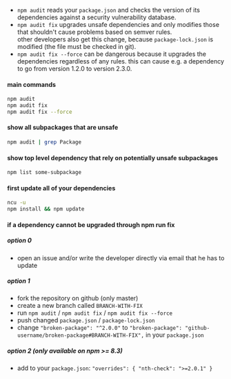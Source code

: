 - `npm audit` reads your `package.json` and checks the version of its dependencies against a security vulnerability database.
- `npm audit fix` upgrades unsafe dependencies and only modifies those that shouldn't cause problems based on semver rules.\
other developers also get this change, because `package-lock.json` is modified (the file must be checked in git).
- `npm audit fix --force` can be dangerous because it upgrades the dependencies regardless of any rules. this can cause e.g. a dependency to go from version 1.2.0 to version 2.3.0.

#### main commands
```sh
npm audit
npm audit fix
npm audit fix --force
```

#### show all subpackages that are unsafe 
```sh
npm audit | grep Package
```

#### show top level dependency that rely on potentially unsafe subpackages
```sh
npm list some-subpackage
```

#### first update all of your dependencies
```sh
ncu -u
npm install && npm update
```

#### if a dependency cannot be upgraded through npm run fix

##### option 0
- open an issue and/or write the developer directly via email that he has to update

##### option 1
- fork the repository on github (only master)
- create a new branch called `BRANCH-WITH-FIX`
- run `npm audit` / `npm audit fix` / `npm audit fix --force`
- push changed `package.json` / `package-lock.json`
- change `"broken-package": "^2.0.0"` to `"broken-package": "github-username/broken-package#BRANCH-WITH-FIX",` in your `package.json`

##### option 2 (only available on npm >= 8.3)
- add to your `package.json`: `"overrides": { "nth-check": ">=2.0.1" }`